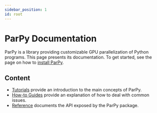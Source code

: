 ```yaml
---
sidebar_position: 1
id: root
---
```


# ParPy Documentation

ParPy is a library providing customizable GPU parallelization of Python programs. This page presents its documentation. To get started, see the page on how to [install ParPy](/installation).

## Content

- [Tutorials](./tutorials/index.md) provide an introduction to the main concepts of ParPy.
- [How-to Guides](./how-to-guides/index.md) provide an explanation of how to deal with common issues.
- [Reference](./reference/index.md) documents the API exposed by the ParPy package.
